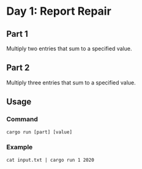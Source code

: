 # Day 1: Report Repair

## Part 1

Multiply two entries that sum to a specified value.

## Part 2

Multiply three entries that sum to a specified value.

## Usage

### Command

```
cargo run [part] [value]
```

### Example

```
cat input.txt | cargo run 1 2020
```
